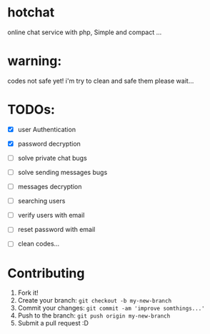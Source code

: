 # hotchat
online chat service with php, Simple and compact ...

# warning:

codes not safe yet!
i'm try to clean and safe them please wait... 


# TODOs:

- [x] user Authentication
- [x] password decryption
- [ ] solve private chat bugs
- [ ] solve sending messages bugs
- [ ] messages decryption
- [ ] searching users
- [ ] verify users with email
- [ ] reset password with email
- [ ] clean codes...


# Contributing

1. Fork it!
2. Create your branch: `git checkout -b my-new-branch`
3. Commit your changes: `git commit -am 'improve somthings...'`
4. Push to the branch: `git push origin my-new-branch`
5. Submit a pull request :D
